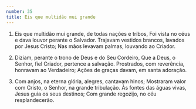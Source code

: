 ```yaml
---
number: 35
title: Eis que multidão mui grande
---
```


1. Eis que multidão mui grande, de todas nações e tribos,
  Foi vista no céus e dava louvor perante o Salvador.
  Trajavam vestidos brancos, lavados por Jesus Cristo;
  Nas mãos levavam palmas, louvando ao Criador.

2. Diziam, perante o trono de Deus e do Seu Cordeiro,
  Que a Deus, o Senhor, fiel Criador, pertence a salvação.
  Prostrados, com reverência, honravam ao Verdadeiro;
  Ações de graças davam, em santa adoração.

3. Com anjos, na eterna glória, alegres, cantavam hinos;
  Mostraram valor com Cristo, o Senhor, na grande tribulação.
  Às fontes das águas vivas, Jesus guia os seus destinos;
  Com grande regozijo, no céu resplandecerão.
